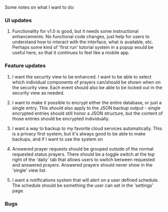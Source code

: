 Some notes on what I want to do:

### UI updates

1. Functionality for v1.0 is good, but it needs some instructional enhancements. No functional code changes, just help for users to understand how to interact with the interface, what is available, etc. Perhaps some kind of 'first run' tutorial system in a popup would be useful here, so that it continues to feel like a mobile app.

### Feature updates

1. I want the security view to be enhanced. I want to be able to select which individual components of prayers can/should be shown when on the security view. Each event should also be able to be locked out in the security view as needed.

1. I want to make it possible to encrypt either the entire database, or just a single entry. This should also apply to the JSON backup output - single encrypted entries should still honor a JSON structure, but the content of those entries should be encrypted individually.

1. I want a way to backup to my favorite cloud services automatically. This is a privacy first system, but it's always good to be able to make backups, and if I want to use the system on 

1. Answered prayer requests should be grouped outside of the normal requested status prayers. There should be a toggle switch at the top right of the 'daily' tab that allows users to switch between requested and answered prayers. Answered prayers should never show in the 'single' view list.

1. I want a notifications system that will alert on a user defined schedule. The schedule should be something the user can set in the 'settings' page.

### Bugs
